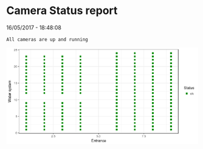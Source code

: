 Camera Status report
================
16/05/2017 - 18:48:08

    All cameras are up and running

![](camreport_files/figure-markdown_github/unnamed-chunk-2-1.png)
